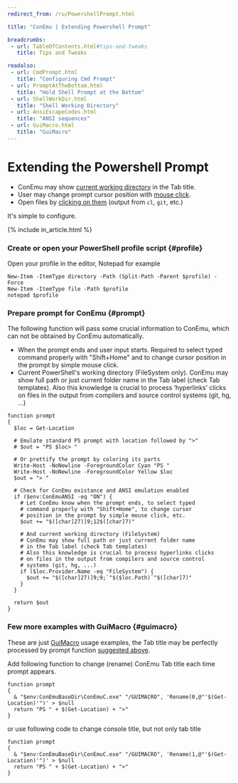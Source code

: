 ```yaml
---
redirect_from: /ru/PowershellPrompt.html

title: "ConEmu | Extending Powershell Prompt"

breadcrumbs:
 - url: TableOfContents.html#tips-and-tweaks
   title: Tips and Tweaks

readalso:
 - url: CmdPrompt.html
   title: "Configuring Cmd Prompt"
 - url: PromptAtTheBottom.html
   title: "Hold Shell Prompt at the Bottom"
 - url: ShellWorkDir.html
   title: "Shell Working Directory"
 - url: AnsiEscapeCodes.html
   title: "ANSI sequences"
 - url: GuiMacro.html
   title: "GuiMacro"
---
```


# Extending the Powershell Prompt

* ConEmu may show [current working directory](SettingsTabBar.html#id2106) in the Tab title.
* User may change prompt cursor position with [mouse click](SettingsMouse.html#id3020).
* Open files by [clicking on them](SettingsHighlight.html#id1765) (output from `cl`, `git`, etc.)

It's simple to configure.

{% include in_article.html %}


### Create or open your PowerShell profile script  {#profile}

Open your profile in the editor, Notepad for example

~~~
New-Item -ItemType directory -Path (Split-Path -Parent $profile) -Force
New-Item -ItemType file -Path $profile
notepad $profile
~~~


### Prepare prompt for ConEmu  {#prompt}

The following function will pass some crucial information to ConEmu,
which can not be obtained by ConEmu automatically.

* When the prompt ends and user input starts.
  Required to select typed command properly with "Shift+Home" and
  to change cursor position in the prompt by simple mouse click.
* Current PowerShell's working directory (FileSystem only).
  ConEmu may show full path or just current folder name
  in the Tab label (check Tab templates).
  Also this knowledge is crucial to process ‘hyperlinks’ clicks
  on files in the output from compilers and source control
  systems (git, hg, ...)

~~~
function prompt
{
  $loc = Get-Location

  # Emulate standard PS prompt with location followed by ">"
  # $out = "PS $loc> "
  
  # Or prettify the prompt by coloring its parts
  Write-Host -NoNewline -ForegroundColor Cyan "PS "
  Write-Host -NoNewline -ForegroundColor Yellow $loc
  $out = "> "

  # Check for ConEmu existance and ANSI emulation enabled
  if ($env:ConEmuANSI -eq "ON") {
    # Let ConEmu know when the prompt ends, to select typed
    # command properly with "Shift+Home", to change cursor
    # position in the prompt by simple mouse click, etc.
    $out += "$([char]27)]9;12$([char]7)"

    # And current working directory (FileSystem)
    # ConEmu may show full path or just current folder name
    # in the Tab label (check Tab templates)
    # Also this knowledge is crucial to process hyperlinks clicks
    # on files in the output from compilers and source control
    # systems (git, hg, ...)
    if ($loc.Provider.Name -eq "FileSystem") {
      $out += "$([char]27)]9;9;`"$($loc.Path)`"$([char]7)"
    }
  }

  return $out
}
~~~



### Few more examples with GuiMacro  {#guimacro}

These are just [GuiMacro](GuiMacro.html) usage examples, the Tab title
may be perfectly processed by prompt function [suggested above](#prompt).

Add following function to change (rename) ConEmu Tab title each time prompt appears.

~~~
function prompt
{
  & "$env:ConEmuBaseDir\ConEmuC.exe" "/GUIMACRO", 'Rename(0,@"'$(Get-Location)'")' > $null
  return "PS " + $(Get-Location) + ">"
}
~~~

or use following code to change console title, but not only tab title

~~~
function prompt
{
  & "$env:ConEmuBaseDir\ConEmuC.exe" "/GUIMACRO", 'Rename(1,@"'$(Get-Location)'")' > $null
  return "PS " + $(Get-Location) + ">"
}
~~~

